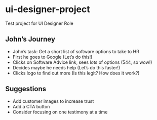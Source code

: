 # ui-designer-project
Test project for UI Designer Role

## John’s Journey

- John’s task: Get a short list of software options to take to HR
- First he goes to Google (Let’s do this!)
- Clicks on Software Advice link, sees lots of options (544, so wow!)
- Decides maybe he needs help (Let’s do this faster!)
- Clicks logo to find out more (Is this legit? How does it work?)


## Suggestions

- Add customer images to increase trust
- Add a CTA button
- Consider focusing on one testimony at a time
